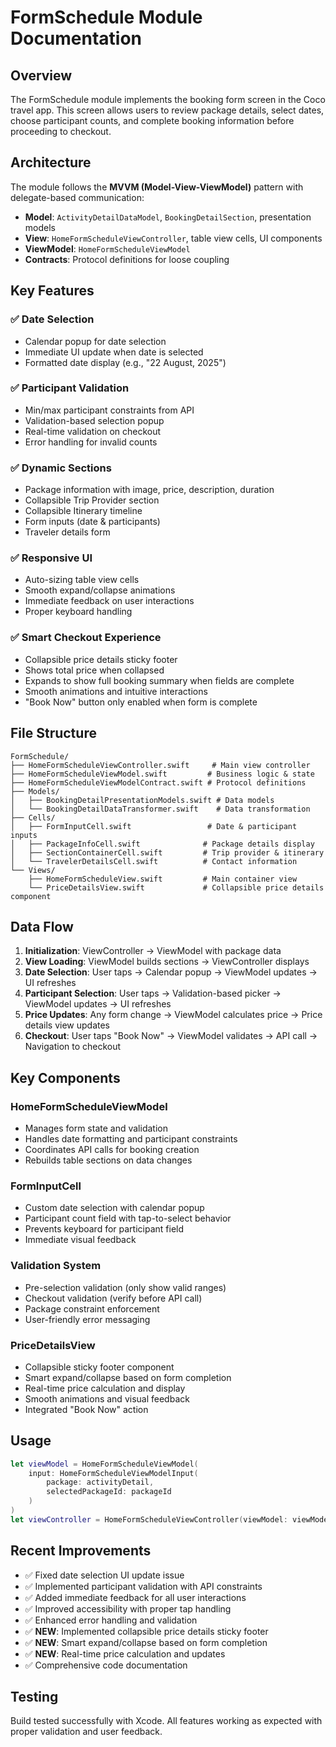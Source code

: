 # FormSchedule Module Documentation

## Overview
The FormSchedule module implements the booking form screen in the Coco travel app. This screen allows users to review package details, select dates, choose participant counts, and complete booking information before proceeding to checkout.

## Architecture
The module follows the **MVVM (Model-View-ViewModel)** pattern with delegate-based communication:

- **Model**: `ActivityDetailDataModel`, `BookingDetailSection`, presentation models
- **View**: `HomeFormScheduleViewController`, table view cells, UI components  
- **ViewModel**: `HomeFormScheduleViewModel`
- **Contracts**: Protocol definitions for loose coupling

## Key Features

### ✅ Date Selection
- Calendar popup for date selection
- Immediate UI update when date is selected
- Formatted date display (e.g., "22 August, 2025")

### ✅ Participant Validation
- Min/max participant constraints from API
- Validation-based selection popup
- Real-time validation on checkout
- Error handling for invalid counts

### ✅ Dynamic Sections
- Package information with image, price, description, duration
- Collapsible Trip Provider section
- Collapsible Itinerary timeline
- Form inputs (date & participants)
- Traveler details form

### ✅ Responsive UI
- Auto-sizing table view cells
- Smooth expand/collapse animations
- Immediate feedback on user interactions
- Proper keyboard handling

### ✅ Smart Checkout Experience  
- Collapsible price details sticky footer
- Shows total price when collapsed
- Expands to show full booking summary when fields are complete
- Smooth animations and intuitive interactions
- "Book Now" button only enabled when form is complete

## File Structure

```
FormSchedule/
├── HomeFormScheduleViewController.swift     # Main view controller
├── HomeFormScheduleViewModel.swift         # Business logic & state
├── HomeFormScheduleViewModelContract.swift # Protocol definitions
├── Models/
│   ├── BookingDetailPresentationModels.swift # Data models
│   └── BookingDetailDataTransformer.swift    # Data transformation
├── Cells/
│   ├── FormInputCell.swift                 # Date & participant inputs
│   ├── PackageInfoCell.swift              # Package details display
│   ├── SectionContainerCell.swift         # Trip provider & itinerary
│   └── TravelerDetailsCell.swift          # Contact information
└── Views/
    ├── HomeFormScheduleView.swift         # Main container view
    └── PriceDetailsView.swift             # Collapsible price details component
```

## Data Flow

1. **Initialization**: ViewController → ViewModel with package data
2. **View Loading**: ViewModel builds sections → ViewController displays
3. **Date Selection**: User taps → Calendar popup → ViewModel updates → UI refreshes
4. **Participant Selection**: User taps → Validation-based picker → ViewModel updates → UI refreshes
5. **Price Updates**: Any form change → ViewModel calculates price → Price details view updates
6. **Checkout**: User taps "Book Now" → ViewModel validates → API call → Navigation to checkout

## Key Components

### HomeFormScheduleViewModel
- Manages form state and validation
- Handles date formatting and participant constraints
- Coordinates API calls for booking creation
- Rebuilds table sections on data changes

### FormInputCell
- Custom date selection with calendar popup
- Participant count field with tap-to-select behavior
- Prevents keyboard for participant field
- Immediate visual feedback

### Validation System
- Pre-selection validation (only show valid ranges)
- Checkout validation (verify before API call)
- Package constraint enforcement
- User-friendly error messaging

### PriceDetailsView
- Collapsible sticky footer component
- Smart expand/collapse based on form completion
- Real-time price calculation and display
- Smooth animations and visual feedback
- Integrated "Book Now" action

## Usage

```swift
let viewModel = HomeFormScheduleViewModel(
    input: HomeFormScheduleViewModelInput(
        package: activityDetail,
        selectedPackageId: packageId
    )
)
let viewController = HomeFormScheduleViewController(viewModel: viewModel)
```

## Recent Improvements

- ✅ Fixed date selection UI update issue
- ✅ Implemented participant validation with API constraints
- ✅ Added immediate feedback for all user interactions
- ✅ Improved accessibility with proper tap handling
- ✅ Enhanced error handling and validation
- ✅ **NEW**: Implemented collapsible price details sticky footer
- ✅ **NEW**: Smart expand/collapse based on form completion
- ✅ **NEW**: Real-time price calculation and updates
- ✅ Comprehensive code documentation

## Testing
Build tested successfully with Xcode. All features working as expected with proper validation and user feedback.